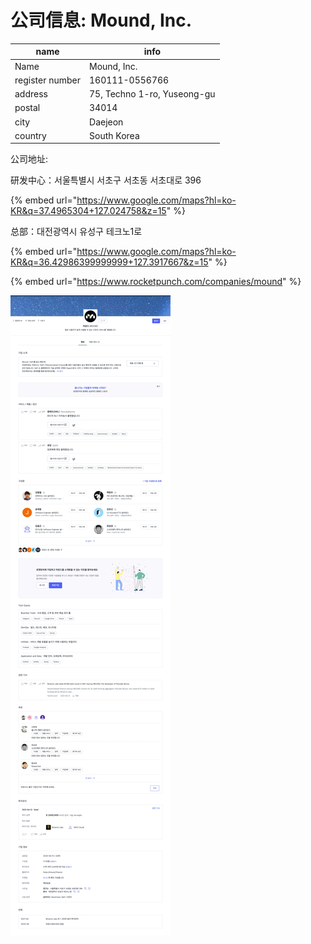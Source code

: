 # 公司信息: Mound, Inc.

| name            | info                         |
| --------------- | ---------------------------- |
| Name            | Mound, Inc.                  |
| register number | 160111-0556766               |
| address         | 75, Techno 1-ro, Yuseong-gu  |
| postal          | 34014                        |
| city            | Daejeon                      |
| country         | South Korea                  |

公司地址:

研发中心：서울특별시 서초구 서초동 서초대로 396

{% embed url="https://www.google.com/maps?hl=ko-KR&q=37.4965304+127.024758&z=15" %}

总部：대전광역시 유성구 테크노1로

{% embed url="https://www.google.com/maps?hl=ko-KR&q=36.42986399999999+127.3917667&z=15" %}

{% embed url="https://www.rocketpunch.com/companies/mound" %}

![](../../.gitbook/assets/mound.jpg)
